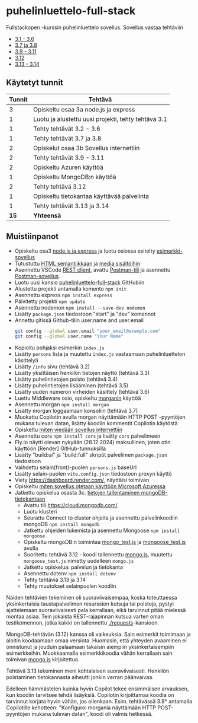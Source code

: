 # puhelinluettelo-full-stack
Fullstackopen -kurssin puhelinluettelo sovellus.
Sovellus vastaa tehtäviin 
- [3.1 - 3.6](https://fullstackopen.com/osa3/node_js_ja_express#tehtavat-3-1-3-6)
- [3.7 ja 3.8](https://fullstackopen.com/osa3/node_js_ja_express#tehtavat-3-7-3-8)
- [3.9 - 3.11](https://fullstackopen.com/osa3/sovellus_internetiin#tehtavat-3-9-3-11)
- [3.12](https://fullstackopen.com/osa3/tietojen_tallettaminen_mongo_db_tietokantaan#tehtava-3-12)
- [3.13 - 3.14](https://fullstackopen.com/osa3/tietojen_tallettaminen_mongo_db_tietokantaan#tehtavat-3-13-3-14)

## Käytetyt tunnit
  Tunnit | Tehtävä      |
| -----  | ------------ |
| 3 | Opiskeltu osaa 3a node.js ja express |
| 1 | Luotu ja alustettu uusi projekti, tehty tehtävä 3.1 |
| 1 | Tehty tehtävät 3.2 - 3.6 |
| 1 | Tehty tehtävät 3.7 ja 3.8 |
| 2 | Opiskelut osaa 3b Sovellus internettiin | 
| 2 | Tehty tehtävät 3.9 - 3.11 |
| 2 | Opiskeltu Azuren käyttöä |
| 1 | Opiskeltu MongoDB:n käyttöä |
| 2 | Tehty tehtävä 3.12 |
| 1 | Opiskeltu tietokantaa käyttävää palvelinta |
| 1 | Tehty tehtävät 3.13 ja 3.14 |
| **15**  | **Yhteensä** |

## Muistiinpanot
- Opiskeltu osa3 [node.js ja express](https://fullstackopen.com/osa3/node_js_ja_express) ja luotu osiossa esitelty [esimerkki-sovellus](https://github.com/sakluk/fullstack-mooc/tree/main/osa3/esimerkki)
- Tutustuttu [HTML semantiikkaan](https://www.rfc-editor.org/rfc/rfc9110.html) ja [media sisältöihin](https://developer.mozilla.org/en-US/docs/Web/HTTP/MIME_types)
- Asennettu VSCode [REST client](https://marketplace.visualstudio.com/items?itemName=humao.rest-client), avattu [Postman-tili](https://www.postman.com/) ja asennettu [Postman-sovellus](https://www.postman.com/downloads/).
- Luotu uusi kansio [puhelinluettelo-full-stack](https://github.com/sakluk/puhelinluettelo-full-stack) GitHubiin
- Alustettu projekti antamalla komento `npm init`
- Asennettu express `npm install express` 
- Päivitetty projekti `npm update`
- Asennettu nodemon `npm install --save-dev nodemon`
- Lisätty `package.json` tiedostoon "start" ja "dev" komennot
- Annettu gitissä Github-tilin user.name and user.email
    ```bash
    git config --global user.email "your_email@example.com"
    git config --global user.name "Your Name"
    ```
- Kopioitu pohjaksi esimerkin `ìndex.js`
- Lisätty `persons` lista ja muutettu `index.js` vastaamaan puhelinluettelon käsittelyä
- Lisätty `/info` sivu (tehtävä 3.2)
- Lisätty yksittäisen henkilön tietojen näyttö (tehtävä 3.3)
- Lisätty puhelintietojen poisto (tehtävä 3.4)
- Lisätty puhelintietojen lisääminen (tehtävä 3.5)
- Lisätty uuden numeron virheiden käsittely (tehtävä 3.6)
- Luettu Middleware osio, opiskeltu [morganin](https://github.com/expressjs/morgan) käyttöä
- Asennettu morgan `npm install morgan`
- Lisätty morgan loggaamaan konsoliin (tehtävä 3.7)
- Muokattu Copilotin avulla morgan näyttämään HTTP POST -pyyntöjen mukana tulevan datan, lisätty koodiin kommentit Copilotin käytöstä
- Opiskeltu [miten viedään sovellus internettiin](https://fullstackopen.com/osa3/sovellus_internetiin)
- Asennettu cors `npm install cors` ja lisätty `cors` palvelimeen
- Fly.io näytti olevan nykyään (28.12.2024) maksullinen, joten otin käyttöön [Render] GitHub-tunnuksilla
- Lisätty "build:ui" ja "build:full" skriptit palvelimen `package.json` tiedostoon
- Vaihdettu selain(front)-puolen `persons.js` baseUrl 
- Lisätty selain-puolen `vite.config.json` tiedostoon proxyn käyttö
- Viety https://dashboard.render.com/, näyttäisi toimivan
- Opiskeltu [miten sovellus otetaan käyttöön Microsoft Azuressa](https://learn.microsoft.com/en-us/azure/app-service/)
- Jatkettu opiskelua osasta 3c. [tietojen tallentaminen mongoDB-tietokantaan](https://fullstackopen.com/osa3/tietojen_tallettaminen_mongo_db_tietokantaan#mongo-db)
  - Avattu tili https://cloud.mongodb.com/
  - Luotu klusteri
  - Seurattu Connect to cluster ohjeita ja asennettu palvelinkoodiin mongoDB `npm install mongodb`
  - Jatkettu ohjeiden lukemista ja asennettu Mongoose `npm install mongoose`
  - Opiskeltu mongoDB:n toimintaa [mongo_test.js](./mongo_test.js) ja [mongoose_test.js](./mongoose_test.js) avulla
  - Suoritettu tehtävä 3.12 - koodi tallennettu [mongo.js](./mongo.js), muutettu `mongoose_test.js` nimetty uudelleen `mongo.js`
  - Jatkettu opiskelua: palvelun ja tietokanta
  - Asennettu dotenv `npm install dotenv`
  - Tehty tehtäviä 3.13 ja 3.14
  - Tehty muutokset selainpuolen koodiin
  

Näiden tehtävien tekeminen oli suoraviivaisempaa, koska toteuttaessa yksinkertaisia taustapalvelimen resurssien kutsuja tai poistoja, pystyi ajattelemaan suoraviivaisesti pala kerrallaan, eikä tarvinnut pitää mielessä montaa asiaa. Tein jokaista REST-rajapinnan kutsua varten oman testikomennon, jotka kaikki on tallennettu [./requests](./requests)-kansioon.

MongoDB-tehtävän (3.12) kanssa oli vaikeuksia. Sain esimerkit toimimaan ja aloitin koodaamaan omaa versiota. Huomasin, että yhteyden avaaminen ei onnistunut ja jouduin palaamaan takaisin aiempiin yksinkertaisempiin esimerkkeihin. Muokkaamalla esimerkkikoodia vähän kerrallaan sain toimivan [mongo.js](./mongo.js) kirjoitettua.

Tehtävä 3.13 tekeminen meni kohtalaisen suoraviivaisesti. Henkilön poistaminen tietokannasta aiheutti jonkin verran päänvaivaa.

Edelleen hämmästelen kuinka hyvin Copilot tekee ensimmäisen arvauksen, kun koodiin tarvitsee tehdä lisäyksiä. Copilotin kirjoittamaa koodia on tarvinnut korjata hyvin vähän, jos ollenkaan. Esim. tehtävässä 3.8* antamalla Copilotille kehotteen: "Konfiguroi morgania näyttämään HTTP POST-pyyntöjen mukana tulevan datan", koodi oli valmis hetkessä.

